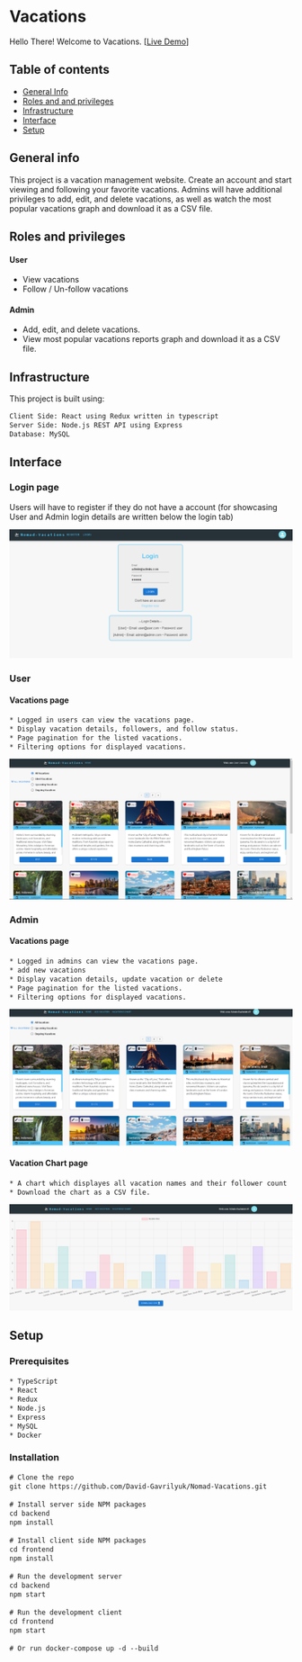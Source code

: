 # Vacations

Hello There! Welcome to Vacations. [[Live Demo](https://project-vacations.com/login)]

## Table of contents

- [General Info](#general-info)
- [Roles and and privileges](#roles-and-privileges)
- [Infrastructure](#infrastructure)
- [Interface](#interface)
- [Setup](#setup)

## General info

This project is a vacation management website.
Create an account and start viewing and following your favorite vacations.
Admins will have additional privileges to add, edit, and delete vacations, as well as watch the most popular vacations graph and download it as a CSV file.

## Roles and privileges

#### User

- View vacations
- Follow / Un-follow vacations

#### Admin

- Add, edit, and delete vacations.
- View most popular vacations reports graph and download it as a CSV file.

## Infrastructure

This project is built using:

    Client Side: React using Redux written in typescript
    Server Side: Node.js REST API using Express
    Database: MySQL

## Interface

### Login page

Users will have to register if they do not have a account
(for showcasing User and Admin login details are written below the login tab)

![Login](/frontend/src/assets/images/Login.png)

### User

#### Vacations page

    * Logged in users can view the vacations page.
    * Display vacation details, followers, and follow status.
    * Page pagination for the listed vacations.
    * Filtering options for displayed vacations.

![User Homepage](/frontend/src/assets/images/UserHomepage.png)

### Admin

#### Vacations page

    * Logged in admins can view the vacations page.
    * add new vacations
    * Display vacation details, update vacation or delete
    * Page pagination for the listed vacations.
    * Filtering options for displayed vacations.

![Admin Homepage](/frontend/src/assets/images/AdminHomepage.png)

#### Vacation Chart page

    * A chart which displayes all vacation names and their follower count
    * Download the chart as a CSV file.

![Admin Chart](/frontend/src/assets/images/Chart.png)

## Setup

### Prerequisites

    * TypeScript
    * React
    * Redux
    * Node.js
    * Express
    * MySQL
    * Docker

### Installation

    # Clone the repo
    git clone https://github.com/David-Gavrilyuk/Nomad-Vacations.git

    # Install server side NPM packages
    cd backend
    npm install

    # Install client side NPM packages
    cd frontend
    npm install

    # Run the development server
    cd backend
    npm start

    # Run the development client
    cd frontend
    npm start

    # Or run docker-compose up -d --build
